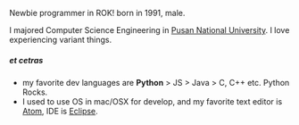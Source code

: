 

Newbie programmer in ROK! born in 1991, male.

I majored Computer Science Engineering in [Pusan National University][1]. I love experiencing variant things.


##### et cetras

- my favorite dev languages are **Python** > JS > Java > C, C++ etc. Python Rocks.
- I used to use OS in mac/OSX for develop, and my favorite text editor is [Atom][2], IDE is [Eclipse][3].

[1]: https://en.wikipedia.org/wiki/Pusan_National_University
[2]: https://atom.io
[3]: http://www.eclipse.org/
